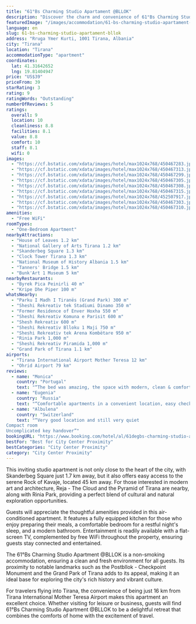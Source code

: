 ```yaml
---
title: "61°Bs Charming Studio Apartament @BLLOK"
description: "Discover the charm and convenience of 61°Bs Charming Studio Apartment @BLLOK, a prime choice for travelers seeking a blend of comfort and exploration in Tirana."
featuredImage: "/images/accommodation/61-bs-charming-studio-apartament-bllok-450467283.jpg"
language: en
slug: 61-bs-charming-studio-apartament-bllok
address: "Rruga Ymer Kurti, 1001 Tirana, Albania"
city: "Tirana"
location: "Tirana"
accommodationType: "apartment"
coordinates:
  lat: 41.31642652
  lng: 19.81404947
price: "US$39"
priceFrom: 39
starRating: 3
rating: 9
ratingWords: "Outstanding"
numberOfReviews: 5
ratings:
  overall: 9
  location: 10
  cleanliness: 8.8
  facilities: 8.1
  value: 8.8
  comfort: 10
  staff: 8.1
  wifi: 0
images:
  - "https://cf.bstatic.com/xdata/images/hotel/max1024x768/450467283.jpg?k=4ea904e0cd3aa526dd1d1dcea6b24f95d6123ac7ce1af694d5efb3cca86b7a96&o=&hp=1"
  - "https://cf.bstatic.com/xdata/images/hotel/max1024x768/450467313.jpg?k=f6cb3a58092825326c76ebaf890bd363eccda3872767c28a0f54023b58d45f69&o=&hp=1"
  - "https://cf.bstatic.com/xdata/images/hotel/max1024x768/450467299.jpg?k=24bfcdd413569ddfe9185efd80b31e29d437325b59d498d55d39f1437ced1a7a&o=&hp=1"
  - "https://cf.bstatic.com/xdata/images/hotel/max1024x768/450467305.jpg?k=95666fea885c895ca9a616e74c9fa04f852fe998bcf2f7306e9aea9489b57641&o=&hp=1"
  - "https://cf.bstatic.com/xdata/images/hotel/max1024x768/450467308.jpg?k=5b302e6a8f00ed397dde2f4d938df0ee16f1c9f49f9fd3c90c7a08545b8058da&o=&hp=1"
  - "https://cf.bstatic.com/xdata/images/hotel/max1024x768/450467315.jpg?k=32486bf1e2a837e505322777d9003dad035f047bdb219514517fe5c6c0ff06d8&o=&hp=1"
  - "https://cf.bstatic.com/xdata/images/hotel/max1024x768/452507917.jpg?k=d575712ce47e38d306b0b7710838e78aaba85da617e94bfd16dafb6883aed7f1&o=&hp=1"
  - "https://cf.bstatic.com/xdata/images/hotel/max1024x768/450467303.jpg?k=7b8fa3af92d37fb77a84f8b808ec34b86d9a64c512ddebb3ffd1b7352b2f887e&o=&hp=1"
  - "https://cf.bstatic.com/xdata/images/hotel/max1024x768/450467310.jpg?k=29691cf53392b31ea91ff6dad78535599d8b14baf3ba0baf812a094f1e1628d7&o=&hp=1"
amenities:
  - "Free WiFi"
roomTypes:
  - "One-Bedroom Apartment"
nearbyAttractions:
  - "House of Leaves 1.2 km"
  - "National Gallery of Arts Tirana 1.2 km"
  - "Skanderbeg Square 1.3 km"
  - "Clock Tower Tirana 1.3 km"
  - "National Museum of History Albania 1.5 km"
  - "Tanners' Bridge 1.5 km"
  - "Bunk'Art 1 Museum 5 km"
nearbyRestaurants:
  - "Byrek Pica Peinirli 40 m"
  - "Kripe Dhe Piper 100 m"
whatsNearby:
  - "Parku I Madh I Tiranës (Grand Park) 300 m"
  - "Sheshi Rekreativ tek Stadiumi Dinamo 350 m"
  - "Former Residence of Enver Hoxha 550 m"
  - "Sheshi Rekreativ Komuna e Parisit 600 m"
  - "Shesh Rekreativ 600 m"
  - "Sheshi Rekreativ Blloku 1 Maji 750 m"
  - "Sheshi Rekreativ tek Arena Kombëtare 950 m"
  - "Rinia Park 1,000 m"
  - "Sheshi Rekreativ Piramida 1,000 m"
  - "Grand Park of Tirana 1.1 km"
airports:
  - "Tirana International Airport Mother Teresa 12 km"
  - "Ohrid Airport 79 km"
reviews:
  - name: "Monica"
    country: "Portugal"
    text: "“The bed was amazing, the space with modern, clean & comfortable. Great location.”"
  - name: "Eugenia"
    country: "Russia"
    text: "“Comfortable apartments in a convenient location, easy check-in. The owners are always in touch and ready to answer all questions. The apartment has everything for a comfortable short-term stay. We really enjoyed.”"
  - name: "Albulena"
    country: "Switzerland"
    text: "“Very good location and still very quiet
Compact room
Uncomplicated key handover”"
bookingURL: "https://www.booking.com/hotel/al/61degbs-charming-studio-apartament-bllok.en-gb.html?aid=8035640"
bestFor: "Best for City Center Proximity"
bestCategories: "City Center Proximity"
category: "City Center Proximity"
---
```


This inviting studio apartment is not only close to the heart of the city, with Skanderbeg Square just 1.7 km away, but it also offers easy access to the serene Rock of Kavaje, located 45 km away. For those interested in modern art and architecture, Reja - The Cloud and the Pyramid of Tirana are nearby, along with Rinia Park, providing a perfect blend of cultural and natural exploration opportunities.

Guests will appreciate the thoughtful amenities provided in this air-conditioned apartment. It features a fully equipped kitchen for those who enjoy preparing their meals, a comfortable bedroom for a restful night's sleep, and a modern bathroom. Entertainment is readily available with a flat-screen TV, complemented by free WiFi throughout the property, ensuring guests stay connected and entertained.

The 61°Bs Charming Studio Apartment @BLLOK is a non-smoking accommodation, ensuring a clean and fresh environment for all guests. Its proximity to notable landmarks such as the Postbllok - Checkpoint Monument and the Grand Park of Tirana adds to its appeal, making it an ideal base for exploring the city's rich history and vibrant culture.

For travelers flying into Tirana, the convenience of being just 16 km from Tirana International Mother Teresa Airport makes this apartment an excellent choice. Whether visiting for leisure or business, guests will find 61°Bs Charming Studio Apartment @BLLOK to be a delightful retreat that combines the comforts of home with the excitement of travel.